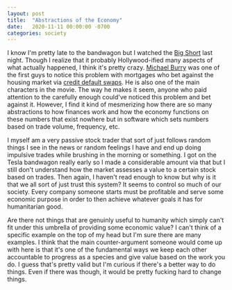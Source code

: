 ```yaml
---
layout: post
title:  "Abstractions of the Economy"
date:   2020-11-11 00:00:00 -0700
categories: society
---
```

I know I'm pretty late to the bandwagon but I watched the [Big Short][bs] last night. Though I realize that it probably Hollywood-ified many aspects of what actually happened, I think it's pretty crazy. [Michael Burry][mburry] was one of the first guys to notice this problem with mortgages who bet against the housing market via [credit default swaps][cdf]. He is also one of the main characters in the movie. The way he makes it seem, anyone who paid attention to the carefully enough could've noticed this problem and bet against it. However, I find it kind of mesmerizing how there are so many abstractions to how finances work and how the economy functions on these numbers that exist nowhere but in software which sets numbers based on trade volume, frequency, etc.

I myself am a very passive stock trader that sort of just follows random things I see in the news or random feelings I have and end up doing impulsive trades while brushing in the morning or something. I got on the Tesla bandwagon really early so I made a considerable amount via that but I still don't understand how the market assesses a value to a certain stock based on trades. Then again, I haven't read enough to know but why is it that we all sort of just trust this system? It seems to control so much of our society. Every company someone starts must be profitable and serve some economic purpose in order to then achieve whatever goals it has for humanitarian good.

Are there not things that are genuinly useful to humanity which simply can't fit under this umbrella of providing some economic value? I can't think of a specific example on the top of my head but I'm sure there are many examples. I think that the main counter-argument someone would come up with here is that it's one of the fundamental ways we keep each other accountable to progress as a species and give value based on the work you do. I guess that's pretty valid but I'm curious if there's a better way to do things. Even if there was though, it would be pretty fucking hard to change things.

[bs]: https://en.wikipedia.org/wiki/The_Big_Short_(film)
[mburry]: https://en.wikipedia.org/wiki/Michael_Burry
[cdf]: https://en.wikipedia.org/wiki/Credit_default_swap